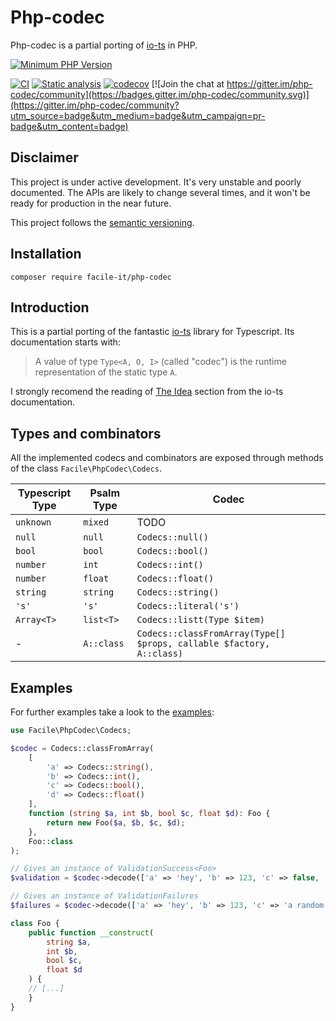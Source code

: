 # Php-codec

Php-codec is a partial porting of [io-ts](https://github.com/gcanti/io-ts) in PHP.

[![Minimum PHP Version](https://img.shields.io/badge/php-%3E%3D%207.2-8892BF.svg)](https://php.net/)

[![CI](https://github.com/facile-it/php-codec/actions/workflows/ci.yaml/badge.svg?branch=master&event=push)](https://github.com/facile-it/php-codec/actions/workflows/ci.yaml)
[![Static analysis](https://github.com/facile-it/php-codec/actions/workflows/static-analysis.yaml/badge.svg?branch=master&event=push)](https://github.com/facile-it/php-codec/actions/workflows/static-analysis.yaml)
[![codecov](https://codecov.io/gh/facile-it/php-codec/branch/master/graph/badge.svg?token=HP4OFEEPY6)](https://codecov.io/gh/facile-it/php-codec) [![Join the chat at https://gitter.im/php-codec/community](https://badges.gitter.im/php-codec/community.svg)](https://gitter.im/php-codec/community?utm_source=badge&utm_medium=badge&utm_campaign=pr-badge&utm_content=badge)

## Disclaimer

This project is under active development.
It's very unstable and poorly documented.
The APIs are likely to change several times, and it won't be ready for production in the near future.

This project follows the [semantic versioning](https://semver.org/).

## Installation

    composer require facile-it/php-codec

## Introduction

This is a partial porting of the fantastic [io-ts](https://github.com/gcanti/io-ts) library for Typescript.
Its documentation starts with:

> A value of type `Type<A, O, I>` (called "codec") is the runtime representation of the static type `A`.

I strongly recomend the reading of [The Idea](https://github.com/gcanti/io-ts/blob/master/index.md#the-idea) section
from the io-ts documentation.

## Types and combinators

All the implemented codecs and combinators are exposed through methods of the class `Facile\PhpCodec\Codecs`.

| Typescript Type | Psalm Type | Codec | 
| --- | --- | --- |
| `unknown` | `mixed` | TODO |
| `null` | `null` | `Codecs::null()` |
| `bool` | `bool` | `Codecs::bool()` |
| `number` | `int` | `Codecs::int()` |
| `number` | `float` | `Codecs::float()` |
| `string` | `string` | `Codecs::string()` |
| `'s'` | `'s'` | `Codecs::literal('s')` |
| `Array<T>` | `list<T>` | `Codecs::listt(Type $item)` |
| - | `A::class` | `Codecs::classFromArray(Type[] $props, callable $factory, A::class)` |

## Examples

For further examples take a look to the [examples](https://github.com/facile-it/php-codec/tree/master/tests/examples):

```php
use Facile\PhpCodec\Codecs;

$codec = Codecs::classFromArray(
    [
        'a' => Codecs::string(),
        'b' => Codecs::int(),
        'c' => Codecs::bool(),
        'd' => Codecs::float()
    ],
    function (string $a, int $b, bool $c, float $d): Foo {
        return new Foo($a, $b, $c, $d);
    },
    Foo::class
);

// Gives an instance of ValidationSuccess<Foo>
$validation = $codec->decode(['a' => 'hey', 'b' => 123, 'c' => false, 'd' => 1.23]);

// Gives an instance of ValidationFailures
$failures = $codec->decode(['a' => 'hey', 'b' => 123, 'c' => 'a random string', 'd' => 1.23]);

class Foo { 
    public function __construct(
        string $a,
        int $b,
        bool $c,
        float $d
    ) {
    // [...]
    }
}
```

